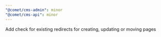 ```yaml
---
"@comet/cms-admin": minor
"@comet/cms-api": minor
---
```


Add check for existing redirects for creating, updating or moving pages
